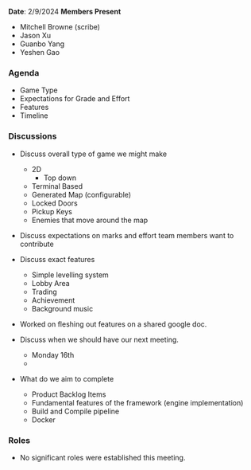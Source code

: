 **Date**: 2/9/2024
**Members Present**
- Mitchell Browne (scribe)
- Jason Xu
- Guanbo Yang
- Yeshen Gao
### Agenda
- Game Type
- Expectations for Grade and Effort
- Features
- Timeline

### Discussions
- Discuss overall type of game we might make
	- 2D
		- Top down
	- Terminal Based
	- Generated Map (configurable)
	- Locked Doors
	- Pickup Keys
	- Enemies that move around the map
- Discuss expectations on marks and effort team members want to contribute
- Discuss exact features
	- Simple levelling system
	- Lobby Area
	- Trading
	- Achievement
	- Background music
- Worked on fleshing out features on a shared google doc.

- Discuss when we should have our next meeting.
	- Monday 16th
	- 
- What do we aim to complete
	- Product Backlog Items
	- Fundamental features of the framework (engine implementation)
	- Build and Compile pipeline
	- Docker

### Roles
- No significant roles were established this meeting.
